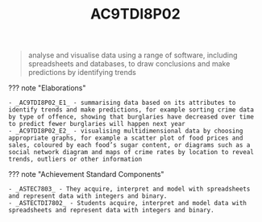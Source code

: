 ﻿---
tags: australian-curriculum
title: AC9TDI8P02
type: note
---
> analyse and visualise data using a range of software, including spreadsheets and databases, to draw conclusions and make predictions by identifying trends

??? note "Elaborations"

	- _AC9TDI8P02_E1_ - summarising data based on its attributes to identify trends and make predictions, for example sorting crime data by type of offence, showing that burglaries have decreased over time to predict fewer burglaries will happen next year
	- _AC9TDI8P02_E2_ - visualising multidimensional data by choosing appropriate graphs, for example a scatter plot of food prices and sales, coloured by each food’s sugar content, or diagrams such as a social network diagram and maps of crime rates by location to reveal trends, outliers or other information
??? note "Achievement Standard Components"

	- _ASTEC7803_ - They acquire, interpret and model with spreadsheets and represent data with integers and binary.
	- _ASTECTDI7802_ - Students acquire, interpret and model data with spreadsheets and represent data with integers and binary.